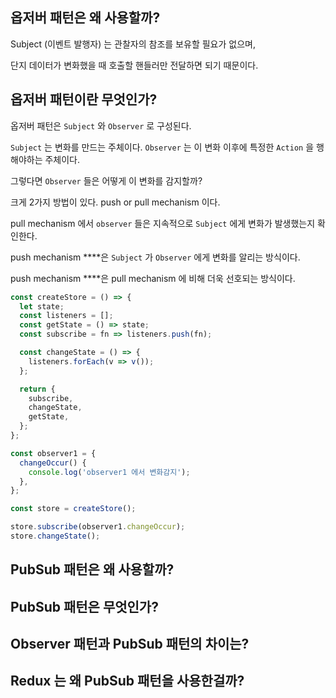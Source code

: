 ## 옵저버 패턴은 왜 사용할까?

Subject (이벤트 발행자) 는 관찰자의 참조를 보유할 필요가 없으며,

단지 데이터가 변화했을 때 호출할 핸들러만 전달하면 되기 때문이다.

## 옵저버 패턴이란 무엇인가?

옵저버 패턴은 `Subject` 와 `Observer` 로 구성된다.

`Subject` 는 변화를 만드는 주체이다. `Observer` 는 이 변화 이후에 특정한 `Action` 을 행해야하는 주체이다.

그렇다면 `Observer` 들은 어떻게 이 변화를 감지할까?

크게 2가지 방법이 있다. push or pull mechanism 이다.

pull mechanism 에서 `observer` 들은 지속적으로 `Subject` 에게 변화가 발생했는지 확인한다.

push mechanism \*\*\*\*은 `Subject` 가 `Observer` 에게 변화를 알리는 방식이다.

push mechanism \*\*\*\*은 pull mechanism 에 비해 더욱 선호되는 방식이다.

```jsx
const createStore = () => {
  let state;
  const listeners = [];
  const getState = () => state;
  const subscribe = fn => listeners.push(fn);

  const changeState = () => {
    listeners.forEach(v => v());
  };

  return {
    subscribe,
    changeState,
    getState,
  };
};

const observer1 = {
  changeOccur() {
    console.log('observer1 에서 변화감지');
  },
};

const store = createStore();

store.subscribe(observer1.changeOccur);
store.changeState();
```

## PubSub 패턴은 왜 사용할까?

## PubSub 패턴은 무엇인가?

## Observer 패턴과 PubSub 패턴의 차이는?

## Redux 는 왜 PubSub 패턴을 사용한걸까?
